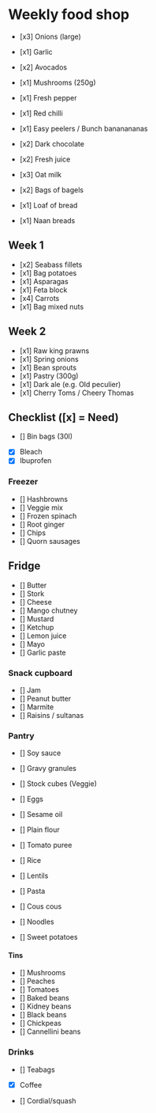 # Weekly food shop

* [x3] Onions (large)
* [x1] Garlic
* [x2] Avocados
* [x1] Mushrooms (250g)
* [x1] Fresh pepper
* [x1] Red chilli
* [x1] Easy peelers / Bunch bananananas
* [x2] Dark chocolate

* [x2] Fresh juice
* [x3] Oat milk

* [x2] Bags of bagels
* [x1] Loaf of bread
* [x1] Naan breads

## Week 1

* [x2] Seabass fillets
* [x1] Bag potatoes
* [x1] Asparagas 
* [x1] Feta block
* [x4] Carrots 
* [x1] Bag mixed nuts

## Week 2

* [x1] Raw king prawns
* [x1] Spring onions
* [x1] Bean sprouts
* [x1] Pastry (300g)
* [x1] Dark ale (e.g. Old peculier)
* [x1] Cherry Toms / Cheery Thomas

## Checklist ([x] = Need)

* [] Bin bags (30l)
* [x] Bleach
* [x] Ibuprofen

### Freezer

* [] Hashbrowns
* [] Veggie mix
* [] Frozen spinach
* [] Root ginger
* [] Chips
* [] Quorn sausages

## Fridge

* [] Butter
* [] Stork
* [] Cheese
* [] Mango chutney
* [] Mustard
* [] Ketchup
* [] Lemon juice
* [] Mayo
* [] Garlic paste

### Snack cupboard
* [] Jam
* [] Peanut butter
* [] Marmite
* [] Raisins / sultanas

### Pantry

* [] Soy sauce
* [] Gravy granules
* [] Stock cubes (Veggie)
* [] Eggs
* [] Sesame oil
* [] Plain flour
* [] Tomato puree

* [] Rice
* [] Lentils
* [] Pasta
* [] Cous cous
* [] Noodles
* [] Sweet potatoes

#### Tins
* [] Mushrooms
* [] Peaches
* [] Tomatoes
* [] Baked beans
* [] Kidney beans
* [] Black beans
* [] Chickpeas
* [] Cannellini beans

### Drinks

* [] Teabags
* [x] Coffee
* [] Cordial/squash
